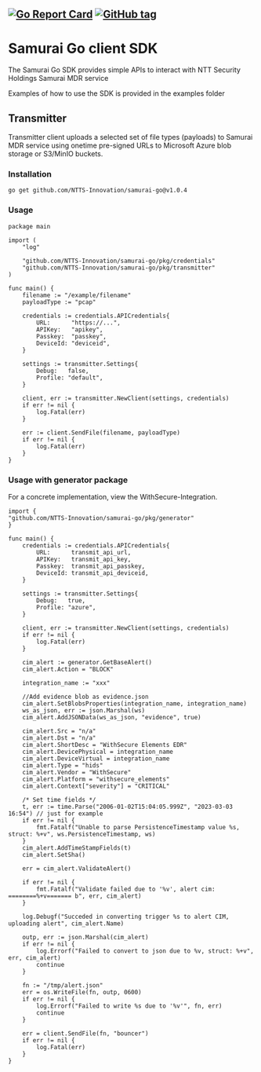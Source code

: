 [![Go Report Card](https://goreportcard.com/badge/github.com/NTTS-Innovation/samurai-go)](https://goreportcard.com/report/github.com/NTTS-Innovation/samurai-go)
[![GitHub tag](https://img.shields.io/github/tag/NTTS-Innovation/samurai-go.svg)](https://github.com/NTTS-Innovation/samurai-go/tags)
------
# Samurai Go client SDK

The Samurai Go SDK provides simple APIs to interact with NTT Security Holdings Samurai MDR service

Examples of how to use the SDK is provided in the examples folder

## Transmitter

Transmitter client uploads a selected set of file types (payloads) to Samurai MDR service using onetime pre-signed URLs to Microsoft Azure blob storage or S3/MinIO buckets.

### Installation
```
go get github.com/NTTS-Innovation/samurai-go@v1.0.4
```

### Usage
```
package main

import (
	"log"

	"github.com/NTTS-Innovation/samurai-go/pkg/credentials"
	"github.com/NTTS-Innovation/samurai-go/pkg/transmitter"
)

func main() {
	filename := "/example/filename"
	payloadType := "pcap"

	credentials := credentials.APICredentials{
		URL:      "https://...",
		APIKey:   "apikey",
		Passkey:  "passkey",
		DeviceId: "deviceid",
	}

	settings := transmitter.Settings{
		Debug:   false,
		Profile: "default",
	}

	client, err := transmitter.NewClient(settings, credentials)
	if err != nil {
		log.Fatal(err)
	}

	err := client.SendFile(filename, payloadType)
	if err != nil {
		log.Fatal(err)
	}
}

```

### Usage with generator package

For a concrete implementation, view the WithSecure-Integration.

```
import {
"github.com/NTTS-Innovation/samurai-go/pkg/generator"
}

func main() {
	credentials := credentials.APICredentials{
		URL:      transmit_api_url,
		APIKey:   transmit_api_key,
		Passkey:  transmit_api_passkey,
		DeviceId: transmit_api_deviceid,
	}

	settings := transmitter.Settings{
		Debug:   true,
		Profile: "azure",
	}

	client, err := transmitter.NewClient(settings, credentials)
	if err != nil {
		log.Fatal(err)
	}

	cim_alert := generator.GetBaseAlert()
	cim_alert.Action = "BLOCK"
	
	integration_name := "xxx"

	//Add evidence blob as evidence.json
	cim_alert.SetBlobsProperties(integration_name, integration_name)
	ws_as_json, err := json.Marshal(ws)
	cim_alert.AddJSONData(ws_as_json, "evidence", true)

	cim_alert.Src = "n/a"
	cim_alert.Dst = "n/a"
	cim_alert.ShortDesc = "WithSecure Elements EDR"
	cim_alert.DevicePhysical = integration_name
	cim_alert.DeviceVirtual = integration_name
	cim_alert.Type = "hids"
	cim_alert.Vendor = "WithSecure"
	cim_alert.Platform = "withsecure_elements"
	cim_alert.Context["severity"] = "CRITICAL"

	/* Set time fields */
	t, err := time.Parse("2006-01-02T15:04:05.999Z", "2023-03-03 16:54") // just for example
	if err != nil {
		fmt.Fatalf("Unable to parse PersistenceTimestamp value %s, struct: %+v", ws.PersistenceTimestamp, ws)
	}
	cim_alert.AddTimeStampFields(t)
	cim_alert.SetSha()

	err = cim_alert.ValidateAlert()

	if err != nil {
		fmt.Fatalf("Validate failed due to '%v', alert cim: ========%+v======= b", err, cim_alert)
	}

	log.Debugf("Succeded in converting trigger %s to alert CIM, uploading alert", cim_alert.Name)

	outp, err := json.Marshal(cim_alert)
	if err != nil {
		log.Errorf("Failed to convert to json due to %v, struct: %+v", err, cim_alert)
		continue
	}

	fn := "/tmp/alert.json"
	err = os.WriteFile(fn, outp, 0600)
	if err != nil {
		log.Errorf("Failed to write %s due to '%v'", fn, err)
		continue
	}

	err = client.SendFile(fn, "bouncer")
	if err != nil {
		log.Fatal(err)
	}
}

```